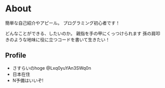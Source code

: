 # About
簡単な自己紹介やアピール。
プログラミング初心者です！

どんなことができる、したいのか。
親指を手の甲にくっつけられます
孫の肩叩きのような地味に役に立つコードを書いて生きたい！

## Profile
- さすらいのhoge @Lxq0yuYAn3SWq0n
- 日本在住
- N予備はいいぞ!
